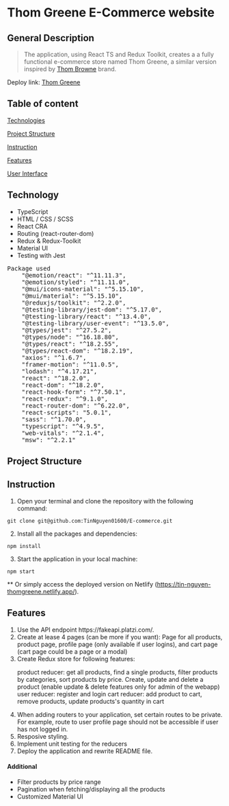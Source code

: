 # Thom Greene E-Commerce website

## General Description

> The application, using React TS and Redux Toolkit, creates a a fully functional e-commerce store named Thom Greene, a similar version inspired by [Thom Browne](https://www.thombrowne.com/) brand.

Deploy link: [Thom Greene](https://tin-nguyen-thomgreene.netlify.app/)

## Table of content

[Technologies](#technologies)

[Project Structure](#project-structure)

[Instruction](#instruction)

[Features](#features)

[User Interface](#ui)

## Technology

-   TypeScript
-   HTML / CSS / SCSS
-   React CRA
-   Routing (react-router-dom)
-   Redux & Redux-Toolkit
-   Material UI
-   Testing with Jest
<pre>
Package used
    "@emotion/react": "^11.11.3",
    "@emotion/styled": "^11.11.0",
    "@mui/icons-material": "^5.15.10",
    "@mui/material": "^5.15.10",
    "@reduxjs/toolkit": "^2.2.0",
    "@testing-library/jest-dom": "^5.17.0",
    "@testing-library/react": "^13.4.0",
    "@testing-library/user-event": "^13.5.0",
    "@types/jest": "^27.5.2",
    "@types/node": "^16.18.80",
    "@types/react": "^18.2.55",
    "@types/react-dom": "^18.2.19",
    "axios": "^1.6.7",
    "framer-motion": "^11.0.5",
    "lodash": "^4.17.21",
    "react": "^18.2.0",
    "react-dom": "^18.2.0",
    "react-hook-form": "^7.50.1",
    "react-redux": "^9.1.0",
    "react-router-dom": "^6.22.0",
    "react-scripts": "5.0.1",
    "sass": "^1.70.0",
    "typescript": "^4.9.5",
    "web-vitals": "^2.1.4",
    "msw": "^2.2.1"
</pre>

## Project Structure

## Instruction

1. Open your terminal and clone the repository with the following command:

```
git clone git@github.com:TinNguyen01600/E-commerce.git
```

2. Install all the packages and dependencies:

```
npm install
```

3. Start the application in your local machine:

```
npm start
```

\*\* Or simply access the deployed version on Netlify (https://tin-nguyen-thomgreene.netlify.app/).

## Features

<ol>
<li>Use the API endpoint https://fakeapi.platzi.com/.</li>

<li>Create at lease 4 pages (can be more if you want): Page for all products, product page, profile page (only available if user logins), and cart page (cart page could be a page or a modal)</li>

<li>Create Redux store for following features:</li>

product reducer: get all products, find a single products, filter products by categories, sort products by price. Create, update and delete a product (enable update & delete features only for admin of the webapp)
user reducer: register and login
cart reducer: add product to cart, remove products, update products's quantity in cart

<li>When adding routers to your application, set certain routes to be private. For example, route to user profile page should not be accessible if user has not logged in.</li>

<li>Resposive styling.</li>

<li>Implement unit testing for the reducers</li>

<li>Deploy the application and rewrite README file.</li>

</ol>

#### Additional

<ul>
    <li>Filter products by price range</li>
    <li>Pagination when fetching/displaying all the products</li>
    <li>Customized Material UI</li>
</ul>
